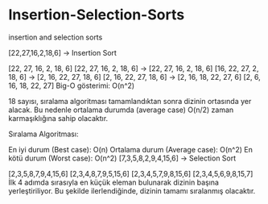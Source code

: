 # Insertion-Selection-Sorts
insertion and selection sorts

[22,27,16,2,18,6] -> Insertion Sort

[22, 27, 16, 2, 18, 6]
[22, 27, 16, 2, 18, 6] -> [22, 27, 16, 2, 18, 6]
[16, 22, 27, 2, 18, 6] -> [2, 16, 22, 27, 18, 6]
[2, 16, 22, 27, 18, 6] -> [2, 16, 18, 22, 27, 6]
[2, 6, 16, 18, 22, 27]
Big-O gösterimi: O(n^2)

18 sayısı, sıralama algoritması tamamlandıktan sonra dizinin ortasında yer alacak. Bu nedenle ortalama durumda (average case) O(n/2) zaman karmaşıklığına sahip olacaktır.

Sıralama Algoritması:

En iyi durum (Best case): O(n)
Ortalama durum (Average case): O(n^2)
En kötü durum (Worst case): O(n^2)
[7,3,5,8,2,9,4,15,6] -> Selection Sort

[2,3,5,8,7,9,4,15,6]
[2,3,4,8,7,9,5,15,6]
[2,3,4,5,7,9,8,15,6]
[2,3,4,5,6,9,8,15,7]
İlk 4 adımda sırasıyla en küçük eleman bulunarak dizinin başına yerleştiriliyor. Bu şekilde ilerlendiğinde, dizinin tamamı sıralanmış olacaktır.
